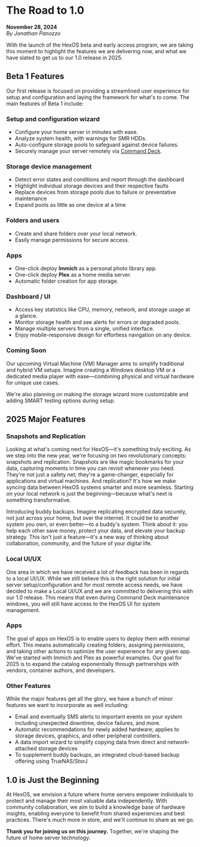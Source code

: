 # The Road to 1.0

**November 28, 2024**  
*By Jonathan Panozzo*

With the launch of the HexOS beta and early access program, we are taking this moment to highlight the features we are delivering now, and what we have slated to get us to our 1.0 release in 2025.

## Beta 1 Features

Our first release is focused on providing a streamlined user experience for setup and configuration and laying the framework for what's to come. The main features of Beta 1 include:

### Setup and configuration wizard

- Configure your home server in minutes with ease.
- Analyze system health, with warnings for SMR HDDs.
- Auto-configure storage pools to safeguard against device failures.
- Securely manage your server remotely via [Command Deck](https://deck.hexos.com/).

### Storage device management

- Detect error states and conditions and report through the dashboard
- Highlight individual storage devices and their respective faults
- Replace devices from storage pools due to failure or preventative maintenance
- Expand pools as little as one device at a time

### Folders and users

- Create and share folders over your local network.
- Easily manage permissions for secure access.

### Apps

- One-click deploy **Immich** as a personal photo library app.
- One-click deploy **Plex** as a home media server.
- Automatic folder creation for app storage.

### Dashboard / UI

- Access key statistics like CPU, memory, network, and storage usage at a glance.
- Monitor storage health and see alerts for errors or degraded pools.
- Manage multiple servers from a single, unified interface.
- Enjoy mobile-responsive design for effortless navigation on any device.

### Coming Soon

Our upcoming Virtual Machine (VM) Manager aims to simplify traditional and hybrid VM setups. Imagine creating a Windows desktop VM or a dedicated media player with ease—combining physical and virtual hardware for unique use cases.

We're also planning on making the storage wizard more customizable and adding SMART testing options during setup.

## 2025 Major Features

### Snapshots and Replication

Looking at what's coming next for HexOS—it's something truly exciting. As we step into the new year, we're focusing on two revolutionary concepts: snapshots and replication. Snapshots are like magic bookmarks for your data, capturing moments in time you can revisit whenever you need. They're not just a safety net; they're a game-changer, especially for applications and virtual machines. And replication? It's how we make syncing data between HexOS systems smarter and more seamless. Starting on your local network is just the beginning—because what's next is something transformative.

Introducing buddy backups. Imagine replicating encrypted data securely, not just across your home, but over the internet. It could be to another system you own, or even better—to a buddy's system. Think about it: you help each other save money, protect your data, and elevate your backup strategy. This isn't just a feature—it's a new way of thinking about collaboration, community, and the future of your digital life.

### Local UI/UX

One area in which we have received a lot of feedback has been in regards to a local UI/UX. While we still believe this is the right solution for initial server setup/configuration and for most remote access needs, we have decided to make a Local UI/UX and we are committed to delivering this with our 1.0 release. This means that even during Command Deck maintenance windows, you will still have access to the HexOS UI for system management.

### Apps

The goal of apps on HexOS is to enable users to deploy them with minimal effort. This means automatically creating folders, assigning permissions, and taking other actions to optimize the user experience for any given app. We've started with Immich and Plex as powerful examples. Our goal for 2025 is to expand the catalog exponentially through partnerships with vendors, container authors, and developers.

### Other Features

While the major features get all the glory, we have a bunch of minor features we want to incorporate as well including:

- Email and eventually SMS alerts to important events on your system including unexpected downtime, device failures, and more.
- Automatic recommendations for newly added hardware; applies to storage devices, graphics, and other peripheral controllers.
- A data import wizard to simplify copying data from direct and network-attached storage devices
- To supplement buddy backups, an integrated cloud-based backup offering using TrueNAS/StorJ

## 1.0 is Just the Beginning

At HexOS, we envision a future where home servers empower individuals to protect and manage their most valuable data independently. With community collaboration, we aim to build a knowledge base of hardware insights, enabling everyone to benefit from shared experiences and best practices. There's much more in store, and we'll continue to share as we go.

**Thank you for joining us on this journey.** Together, we're shaping the future of home server technology.
